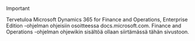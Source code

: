 > [!IMPORTANT]
> Tervetuloa Microsoft Dynamics 365 for Finance and Operations, Enterprise Edition -ohjelman ohjeisiin osoitteessa docs.microsoft.com. Finance and Operations -ohjelman ohjewikin sisältöä ollaan siirtämässä tähän sivustoon. 

